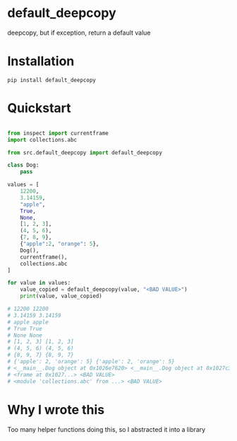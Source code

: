 
# default_deepcopy
deepcopy, but if exception, return a default value

# Installation
```
pip install default_deepcopy
```

# Quickstart
```python

from inspect import currentframe
import collections.abc

from src.default_deepcopy import default_deepcopy

class Dog:
    pass

values = [
    12200,
    3.14159,
    "apple",
    True,
    None,
    [1, 2, 3],
    (4, 5, 6),
    {7, 8, 9},
    {"apple":2, "orange": 5},
    Dog(),
    currentframe(),
    collections.abc
]

for value in values:
    value_copied = default_deepcopy(value, "<BAD VALUE>")
    print(value, value_copied)

# 12200 12200
# 3.14159 3.14159
# apple apple
# True True
# None None
# [1, 2, 3] [1, 2, 3]
# (4, 5, 6) (4, 5, 6)
# {8, 9, 7} {8, 9, 7}
# {'apple': 2, 'orange': 5} {'apple': 2, 'orange': 5}
# <__main__.Dog object at 0x1026e7620> <__main__.Dog object at 0x1027c31d0>
# <frame at 0x1027...> <BAD VALUE>
# <module 'collections.abc' from ...> <BAD VALUE>
```

# Why I wrote this
Too many helper functions doing this, so I abstracted it into a library